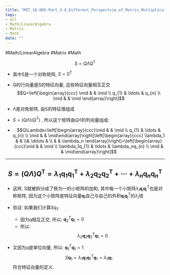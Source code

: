 ```yaml
---
title: "MIT_18.065-Part_3-A_Different_Perspectvie_of_Matrix_Multiplication-An_Example"
tags:
- all
- Math/LinearAlgebra
- Matrix
- Math
date: ""
---
```


#Math/LinearAlgebra #Matrix #Math 


$$S=Q \Lambda Q^{\mathrm{T}}$$
- 其中S是一个对称矩阵, $S=S^{\mathrm{T}}$
- Q的行向量是S的特征向量, 这些特征向量相互正交
$$Q=\left[\begin{array}{ccc}
\mid & & \mid \\
q_{1} & \ldots & q_{n} \\
\mid & & \mid
\end{array}\right]$$
- $\Lambda$是对角矩阵, 由S的特征值组成

- $S=(Q \Lambda) (Q^{T})$ , 所以这个矩阵由$Q\Lambda$的列向量组成:
- $$Q\Lambda=\left[\begin{array}{ccc}\mid & & \mid \\
q_{1} & \ldots & q_{n} \\
\mid & & \mid\end{array}\right]\left[\begin{array}{ccc}
\lambda_1 & &  \\& \ddots &  \\ & & \lambda_n
\end{array}\right]=\left[\begin{array}{ccc}\mid & & \mid \\
\lambda_1q_{1} & \ldots & \lambda_nq_{n} \\
\mid & & \mid\end{array}\right]$$

---
$$S=(Q \Lambda) Q^{\mathrm{T}}=
\lambda_{1} \boldsymbol{q}_{1}\boldsymbol{q}_{1}^{\mathrm{T}}+
\lambda_{2} \boldsymbol{q}_{2}\boldsymbol{q}_{2}^{\mathrm{T}}+
\cdots+
\lambda_{n} \boldsymbol{q}_{n} \boldsymbol{q}_{n}^{\mathrm{T}}$$
---

- 这样, S就被拆分成了秩为一的小矩阵的加和, 其中每一个小矩阵$\lambda_{i} \boldsymbol{q}_{i}\boldsymbol{q}_{i}^{\mathrm{T}}$也是对称矩阵, 因为这个小矩阵是特征向量$\boldsymbol{q}_{i}$自己与自己的外积$\boldsymbol{q}_{i}\boldsymbol{q}_{i}^{\mathrm{T}}$的$\lambda_i$倍

- 验证: 如果我们计算$Sq_1$:
	- 因为q相互正交, 所以: $\boldsymbol{q}_{2}^{\mathrm{T}}\boldsymbol{q}_{1}=0$
	- 所以:
	$$\lambda_{2} \boldsymbol{q}_{2}\boldsymbol{q}_{2}^{\mathrm{T}}\boldsymbol{q}_{1}=0$$
- 又因为q是单位向量, 所以: $\boldsymbol{q}_{1}^{\mathrm{T}}\boldsymbol{q}_{1}=1$
	$$S\boldsymbol{q}_{1}=
\lambda_{1}\boldsymbol{q}_{1}\boldsymbol{q}_{1}^{\mathrm{T}}\boldsymbol{q}_{1}=\lambda_{1}\boldsymbol{q}_{1}$$
	符合特征向量的定义.

